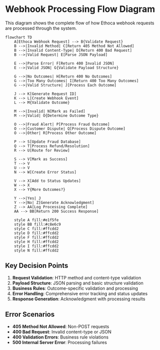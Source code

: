 # Webhook Processing Flow Diagram

This diagram shows the complete flow of how Ethoca webhook requests are processed through the system.

```mermaid
flowchart TD
    A[Ethoca Webhook Request] --> B{Validate Request}
    B -->|Invalid Method| C[Return 405 Method Not Allowed]
    B -->|Invalid Content-Type| D[Return 400 Bad Request]
    B -->|Valid Request| E[Parse JSON Payload]
    
    E -->|Parse Error| F[Return 400 Invalid JSON]
    E -->|Valid JSON| G{Validate Payload Structure}
    
    G -->|No Outcomes| H[Return 400 No Outcomes]
    G -->|Too Many Outcomes| I[Return 400 Too Many Outcomes]
    G -->|Valid Structure| J[Process Each Outcome]
    
    J --> K[Generate Request ID]
    K --> L[Create Webhook Event]
    L --> M{Validate Outcome}
    
    M -->|Invalid| N[Mark as Failed]
    M -->|Valid| O{Determine Outcome Type}
    
    O -->|Fraud Alert| P[Process Fraud Outcome]
    O -->|Customer Dispute| Q[Process Dispute Outcome]
    O -->|Other| R[Process Other Outcome]
    
    P --> S[Update Fraud Database]
    Q --> T[Process Refund/Resolution]
    R --> U[Route for Review]
    
    S --> V[Mark as Success]
    T --> V
    U --> V
    N --> W[Create Error Status]
    
    V --> X[Add to Status Updates]
    W --> X
    X --> Y{More Outcomes?}
    
    Y -->|Yes| J
    Y -->|No| Z[Generate Acknowledgment]
    Z --> AA[Log Processing Complete]
    AA --> BB[Return 200 Success Response]
    
    style A fill:#e1f5fe
    style BB fill:#c8e6c9
    style C fill:#ffcdd2
    style D fill:#ffcdd2
    style F fill:#ffcdd2
    style H fill:#ffcdd2
    style I fill:#ffcdd2
    style N fill:#ffcdd2
```

## Key Decision Points

1. **Request Validation**: HTTP method and content-type validation
2. **Payload Structure**: JSON parsing and basic structure validation
3. **Business Rules**: Outcome-specific validation and processing
4. **Error Handling**: Comprehensive error tracking and status updates
5. **Response Generation**: Acknowledgment with processing results

## Error Scenarios

- **405 Method Not Allowed**: Non-POST requests
- **400 Bad Request**: Invalid content-type or JSON
- **400 Validation Errors**: Business rule violations
- **500 Internal Server Error**: Processing failures

